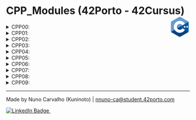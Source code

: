 # CPP_Modules (42Porto - 42Cursus) <img src="https://github.com/devicons/devicon/blob/master/icons/cplusplus/cplusplus-original.svg" title="CPP" alt="CPP Logo" width="55" height="55" align="right" />&nbsp;  

<details>
<summary>CPP00:</summary>
<b>Grade:</b> 100/100
<b>Subject:</b> <a href="./extras/en.subject_CPP00.pdf" target="_blank">CPP00 en_subject</a>

<b>Useful links</b>:  
Anything and probably everything on _Geek_for_geeks_  
[OOP in CPP](https://www.geeksforgeeks.org/object-oriented-programming-in-cpp/)   
[std::cin.getline() vs. std::cin](https://stackoverflow.com/questions/4745858/stdcin-getline-vs-stdcin)  
[atoi() in cpp strings](https://stackoverflow.com/questions/27640333/how-do-i-use-atoi-function-with-strings-in-c)   
[string.length() vs. string.size()](https://stackoverflow.com/questions/31628940/which-is-faster-c-string-length-or-size)  
[Constructors in CPP](https://www.geeksforgeeks.org/constructors-c/)  
[Destructors in CPP](https://www.geeksforgeeks.org/destructors-c/)  

</details>

<details>
<summary>CPP01:</summary>
<b>Grade:</b> 100/100
<b>Subject: </b> <a href="./extras/en.subject_CPP01.pdf" target="_blank">CPP01 en_subject</a>

<b>Useful links</b>:  
Anything and probably everything on _Geek_for_geeks_  
[Constructors in CPP](https://www.geeksforgeeks.org/constructors-c/)  
[Destructors in CPP](https://www.geeksforgeeks.org/destructors-c/)   
[References in CPP](https://www.geeksforgeeks.org/references-in-c/)  
[Pointer to member functions](https://www.codeguru.com/cplusplus/c-tutorial-pointer-to-member-function/)  

</details>

<details>
<summary>CPP02:</summary>
<b>Grade:</b> 100/100
<b>Subject: </b>
<a href="./extras/en.subject_CPP02.pdf" target="_blank">CPP02 en_subject</a>

<b>Useful links</b>:  
Anything and probably everything on _Geek_for_geeks_  
[Copy Constructor in CPP](https://www.geeksforgeeks.org/copy-constructor-in-cpp/)  
[Operator Overloading in CPP](https://www.tutorialspoint.com/cplusplus/cpp_overloading.htm)  
[Fixed Point Representation](https://www.geeksforgeeks.org/fixed-point-representation/)  
[Fixed Point Conversion](https://embeddedartistry.com/blog/2018/07/12/simple-fixed-point-conversion-in-c/)  
[Triangle area by 3 points](https://ncalculators.com/geometry/triangle-area-by-3-points.htm)  
[Check whether a given point lies inside a triangle](https://www.geeksforgeeks.org/check-whether-a-given-point-lies-inside-a-triangle-or-not/)  

</details>

<details>
<summary>CPP03:</summary>
<b>Grade:</b> 100/100
<b>Subject: </b>
<a href="./extras/en.subject_CPP03.pdf" target="_blank">CPP03 en_subject</a>

<b>Useful links</b>:  
Anything and probably everything on _Geek_for_geeks_  
[Inheritance in CPP](https://www.geeksforgeeks.org/inheritance-in-c/)  
[Public vs. Protected in CPP](https://www.geeksforgeeks.org/public-vs-protected-in-c-with-examples/)  
[Multiple Inheritance in CPP](https://www.geeksforgeeks.org/multiple-inheritance-in-c/)  

</details>

<details>
<summary>CPP04:</summary>
<b>Grade:</b> 80/100
<b>Subject: </b>
<a href="./extras/en.subject_CPP04.pdf" target="_blank">CPP04 en_subject</a>

<b>Useful links</b>:  
Anything and probably everything on _Geek_for_geeks_  
[How to initialize array of objects](https://www.geeksforgeeks.org/how-to-initialize-array-of-objects-with-parameterized-constructors-in-c/)

</details>

<details>
<summary>CPP05:</summary>
<b>Grade:</b> 100/100
<b>Subject: </b>
<a href="./extras/en.subject_CPP05.pdf" target="_blank">CPP05 en_subject</a>

<b>Useful links</b>:  
Anything and probably everything on _Geek_for_geeks_  
[Exception Handling in CPP](https://www.geeksforgeeks.org/exception-handling-c/)  
[Try Catch Statements Explained](https://www.udacity.com/blog/2021/07/cpp-try-and-catch-statements-explained.html)

</details>

<details>
<summary>CPP06:</summary>
<b>Grade:</b> 100/100
<b>Subject: </b>
<a href="./extras/en.subject_CPP06.pdf" target="_blank">CPP06 en_subject</a>

<b>Useful links</b>:  
Anything and probably everything on _Geek_for_geeks_  
</details>

<details>
<summary>CPP07:</summary>
<b>Grade:</b> 100/100
<b>Subject: </b>
<a href="./extras/en.subject_CPP07.pdf" target="_blank">CPP07 en_subject</a>

<b>Useful links</b>:  
Anything and probably everything on _Geek_for_geeks_  
[Templates in C++](https://www.geeksforgeeks.org/templates-cpp/)  
</details>

<details>
<summary>CPP08:</summary>
<b>Grade:</b> 100/100
<b>Subject: </b>
<a href="./extras/en.subject_CPP08.pdf" target="_blank">CPP08 en_subject</a>

<b>Useful links</b>:  
Anything and probably everything on _Geek_for_geeks_  
</details>

<details>
<summary>CPP09:</summary>
<b>Grade:</b> 100/100
<b>Subject: </b>
<a href="./extras/en.subject_CPP09.pdf" target="_blank">CPP09 en_subject</a>

Containers I've used:  
ex00 -> map  
ex01 -> stack  
ex02 -> vector && list  

<b>Useful links</b>:  
Anything and probably everything on _Geek_for_geeks_  
[RPN Definition](https://en.wikipedia.org/wiki/Reverse_Polish_notation)  
[RPN Calculator/Visualizer](https://www.dcode.fr/reverse-polish-notation)  
[Merge-sort vs. Insertion-sort](https://www.geeksforgeeks.org/merge-sort-vs-insertion-sort/)  
[Merge-Insertion-sort definition](https://en.wikipedia.org/wiki/Merge-insertion_sort)

</details>

---
Made by Nuno Carvalho (Kuninoto) | nnuno-ca@student.42porto.com  
<div id="badge"> <a href="https://www.linkedin.com/in/nuno-carvalho-218822247"/> <img src="https://img.shields.io/badge/LinkedIn-blue?style=for-the-badge&logo=linkedin&logoColor=white" alt="LinkedIn Badge"/>&nbsp;
